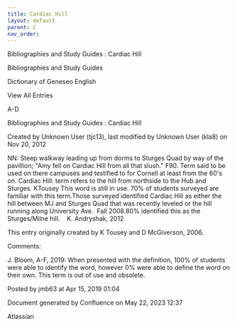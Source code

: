 ```yaml
---
title: Cardiac Hill
layout: default
parent: C
nav_order:
---
```


Bibliographies and Study Guides : Cardiac Hill

Bibliographies and Study Guides

Dictionary of Geneseo English

View All Entries

A-D

Bibliographies and Study Guides : Cardiac Hill

Created by  Unknown User (tjc13), last modified by  Unknown User (kla8) on Nov 20, 2012

NN: Steep walkway leading up from dorms to Sturges Quad by way of the pavillion; &quot;Amy fell on Cardiac Hill from all that slush.&quot; F90. Term said to be used on there campuses and testified to for Cornell at least from the 60's on. Cardiac Hill: term refers to the hill from northside to the Hub and Sturges. KTousey This word is still in use. 70% of students surveyed are familiar with this term.Those surveyed identified Cardiac Hill as either the hill between MJ and Sturges Quad that was recently leveled or the hill running along University Ave.  Fall 2008.80% identified this as the Sturges/Milne hill.    K. Andryshak, 2012

This entry originally created by K Tousey and D McGiverson, 2006.

Comments:

J. Bloom, A-F, 2019: When presented with the definition, 100% of students were able to identify the word, however 0% were able to define the word on their own. This term is out of use and obsolete. 

Posted by jmb63 at Apr 15, 2019 01:04

Document generated by Confluence on May 22, 2023 12:37

Atlassian
